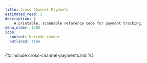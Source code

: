 ```yaml
---
title: Cross Channel Payments
estimated_read: 5
description: |
    A printable, scannable reference code for payment tracking.
menu_order: 1300
icon:
  content: barcode_reader
  outlined: true
---
```


{% include cross-channel-payments.md %}
